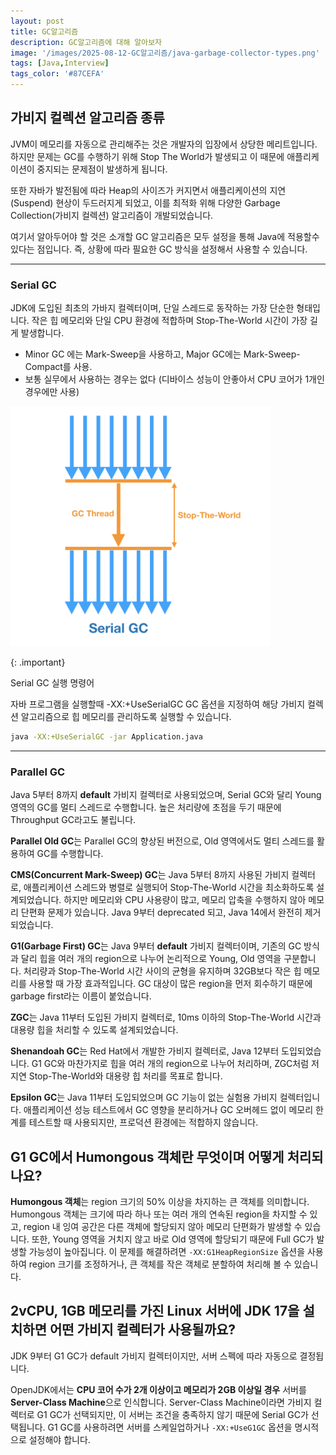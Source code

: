 ```yaml
---
layout: post
title: GC알고리즘
description: GC알고리즘에 대해 알아보자
image: '/images/2025-08-12-GC알고리즘/java-garbage-collector-types.png'
tags: [Java,Interview]
tags_color: '#87CEFA'
---
```


## **가비지 컬렉션 알고리즘 종류**

JVM이 메모리를 자동으로 관리해주는 것은 개발자의 입장에서 상당한 메리트입니다. 
하지만 문제는 GC를 수행하기 위해 Stop The World가 발생되고 이 때문에 애플리케이션이 중지되는 문제점이 발생하게 됩니다.

또한 자바가 발전됨에 따라 Heap의 사이즈가 커지면서 애플리케이션의 지연(Suspend) 현상이 두드러지게 되었고, 이를 최적화 위해 다양한 Garbage Collection(가비지 컬렉션) 알고리즘이 개발되었습니다.

여기서 알아두어야 할 것은 소개할 GC 알고리즘은 모두 설정을 통해 Java에 적용할수 있다는 점입니다.
즉, 상황에 따라 필요한 GC 방식을 설정해서 사용할 수 있습니다. 

------

### **Serial GC**

JDK에 도입된 최초의 가바지 컬렉터이며, 단일 스레드로 동작하는 가장 단순한 형태입니다. 작은 힙 메모리와 단일 CPU 환경에 적합하며 Stop-The-World 시간이 가장 길게 발생합니다.

- Minor GC 에는 Mark-Sweep을 사용하고, Major GC에는 Mark-Sweep-Compact를 사용.
-  보통 실무에서 사용하는 경우는 없다 (디바이스 성능이 안좋아서 CPU 코어가 1개인 경우에만 사용) 

![image-20250813010830497](../images/2025-08-12-GC알고리즘/image-20250813010830497-1755014915824-3-1755014918600-5.png)

{: .important}

Serial GC 실행 명령어

자바 프로그램을 실행할때 -XX:+UseSerialGC GC 옵션을 지정하여 해당 가비지 컬렉션 알고리즘으로 힙 메모리를 관리하도록 실행할 수 있습니다.

```bash
java -XX:+UseSerialGC -jar Application.java
```

------

### **Parallel GC** 

Java 5부터 8까지 **default** 가비지 컬렉터로 사용되었으며, Serial GC와 달리 Young 영역의 GC를 멀티 스레드로 수행합니다. 높은 처리량에 초점을 두기 때문에 Throughput GC라고도 불립니다.

**Parallel Old GC**는 Parallel GC의 향상된 버전으로, Old 영역에서도 멀티 스레드를 활용하여 GC를 수행합니다.

**CMS(Concurrent Mark-Sweep) GC**는 Java 5부터 8까지 사용된 가비지 컬렉터로, 애플리케이션 스레드와 병렬로 실행되어 Stop-The-World 시간을 최소화하도록 설계되었습니다. 하지만 메모리와 CPU 사용량이 많고, 메모리 압축을 수행하지 않아 메모리 단편화 문제가 있습니다. Java 9부터 deprecated 되고, Java 14에서 완전히 제거되었습니다.

**G1(Garbage First) GC**는 Java 9부터 **default** 가비지 컬렉터이며, 기존의 GC 방식과 달리 힙을 여러 개의 region으로 나누어 논리적으로 Young, Old 영역을 구분합니다. 처리량과 Stop-The-World 시간 사이의 균형을 유지하며 32GB보다 작은 힙 메모리를 사용할 때 가장 효과적입니다. GC 대상이 많은 region을 먼저 회수하기 때문에 garbage first라는 이름이 붙었습니다.

**ZGC**는 Java 11부터 도입된 가비지 컬렉터로, 10ms 이하의 Stop-The-World 시간과 대용량 힙을 처리할 수 있도록 설계되었습니다.

**Shenandoah GC**는 Red Hat에서 개발한 가비지 컬렉터로, Java 12부터 도입되었습니다. G1 GC와 마찬가지로 힙을 여러 개의 region으로 나누어 처리하며, ZGC처럼 저지연 Stop-The-World와 대용량 힙 처리를 목표로 합니다.

**Epsilon GC**는 Java 11부터 도입되었으며 GC 기능이 없는 실험용 가비지 컬렉터입니다. 애플리케이션 성능 테스트에서 GC 영향을 분리하거나 GC 오버헤드 없이 메모리 한계를 테스트할 때 사용되지만, 프로덕션 환경에는 적합하지 않습니다.

## G1 GC에서 Humongous 객체란 무엇이며 어떻게 처리되나요?

**Humongous 객체**는 region 크기의 50% 이상을 차지하는 큰 객체를 의미합니다. Humongous 객체는 크기에 따라 하나 또는 여러 개의 연속된 region을 차지할 수 있고, region 내 잉여 공간은 다른 객체에 할당되지 않아 메모리 단편화가 발생할 수 있습니다. 또한, Young 영역을 거치지 않고 바로 Old 영역에 할당되기 때문에 Full GC가 발생할 가능성이 높아집니다. 이 문제를 해결하려면 `-XX:G1HeapRegionSize` 옵션을 사용하여 region 크기를 조정하거나, 큰 객체를 작은 객체로 분할하여 처리해 볼 수 있습니다.

## 2vCPU, 1GB 메모리를 가진 Linux 서버에 JDK 17을 설치하면 어떤 가비지 컬렉터가 사용될까요?

JDK 9부터 G1 GC가 default 가비지 컬렉터이지만, 서버 스펙에 따라 자동으로 결정됩니다.

OpenJDK에서는 **CPU 코어 수가 2개 이상이고 메모리가 2GB 이상일 경우** 서버를 **Server-Class Machine**으로 인식합니다. Server-Class Machine이라면 가비지 컬렉터로 G1 GC가 선택되지만, 이 서버는 조건을 충족하지 않기 때문에 Serial GC가 선택됩니다. G1 GC를 사용하려면 서버를 스케일업하거나 `-XX:+UseG1GC` 옵션을 명시적으로 설정해야 합니다.

